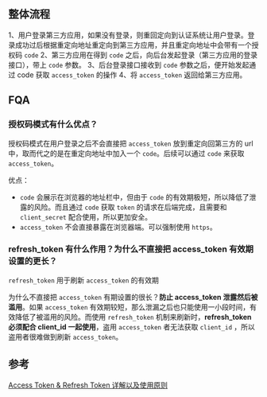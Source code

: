 ## 整体流程

1、用户登录第三方应用，如果没有登录，则重回定向到认证系统让用户登录。登录成功过后根据重定向地址重定向到第三方应用，并且重定向地址中会带有一个授权码 `code`
2、第三方应用在得到 `code` 之后，向后台发起登录（第三方应用的登录接口），带上 `code` 参数。
3、后台登录接口接收到 `code` 参数之后，便开始发起通过 code 获取 `access_token` 的操作
4、将 `access_token` 返回给第三方应用。

## FQA

### 授权码模式有什么优点？

授权码模式在用户登录之后不会直接把 `access_token` 放到重定向回第三方的 url 中，取而代之的是在重定向地址中加入一个 `code`。后续可以通过 `code` 来获取 `access_token`。

优点：
- `code` 会展示在浏览器的地址栏中，但由于 `code` 的有效期极短，所以降低了泄露的风险。而且通过 `code` 获取 `token` 的请求在后端完成，且需要和 `client_secret` 配合使用，所以更加安全。
- `access_token` 不会直接暴露在浏览器端。可以强制使用 `https`。

### refresh_token 有什么作用？为什么不直接把 access_token 有效期设置的更长？

`refresh_token` 用于刷新 `access_token` 的有效期

为什么不直接把 `access_token` 有期设置的很长？**防止 access_token 泄露然后被滥用**。如果 `access_token` 有效期较短，那么泄漏之后也只能使用一小段时间，有效降低了被滥用的风险。而使用 `refresh_token` 机制来刷新时，**refresh_token 必须配合 client_id 一起使用**，盗用 `access_token` 者无法获取 `client_id` ，所以盗用者很难做到刷新 `access_token`。

## 参考

[Access Token & Refresh Token 详解以及使用原则](https://juejin.cn/post/6859572307505971213)